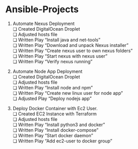 # Ansible-Projects

1. Automate Nexus Deployment<br />
  ❏ Created DigitalOcean Droplet<br />
  ❏ Adjusted hosts file<br />
  ❏ Written Play “Install java and net-tools”<br />
  ❏ Written Play “Download and unpack Nexus installer”<br />
  ❏ Written Play “Create nexus user to own nexus folders”<br />
  ❏ Written Play “Start nexus with nexus user”<br />
  ❏ Written Play “Verify nexus running”<br />

2. Automate Node App Deployment<br />
  ❏ Created DigitalOcean Droplet<br />
  ❏ Adjusted hosts file<br />
  ❏ Written Play “Install node and npm”<br />
  ❏ Written Play “Create new linux user for node app”<br />
  ❏ Adjusted Play “Deploy nodejs app”<br />

3. Deploy Docker Container with Ec2 User.<br />
  ❏ Created EC2 Instance with Terraform<br />
  ❏ Adjusted hosts file<br />
  ❏ Written Play “Install python3 and docker”<br />
  ❏ Written Play “Install docker-compose”<br />
  ❏ Written Play “Start docker daemon”<br />
  ❏ Written Play “Add ec2-user to docker group”<br />
